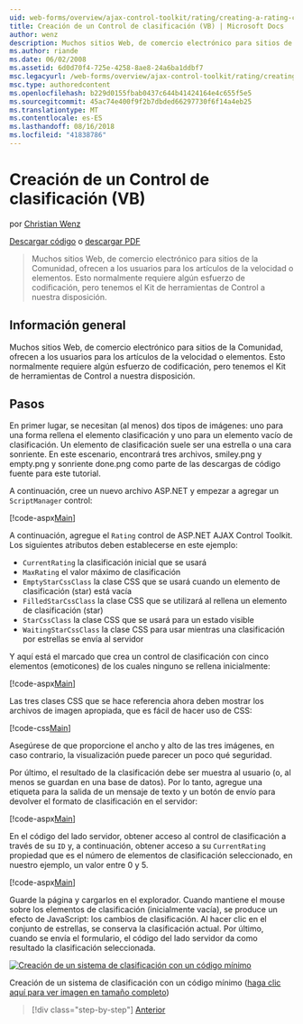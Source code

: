 ```yaml
---
uid: web-forms/overview/ajax-control-toolkit/rating/creating-a-rating-control-vb
title: Creación de un Control de clasificación (VB) | Microsoft Docs
author: wenz
description: Muchos sitios Web, de comercio electrónico para sitios de la Comunidad, ofrecen a los usuarios para los artículos de la velocidad o elementos. Esto normalmente requiere algún esfuerzo de codificación, pero tenemos el...
ms.author: riande
ms.date: 06/02/2008
ms.assetid: 6d0d70f4-725e-4258-8ae8-24a6ba1ddbf7
msc.legacyurl: /web-forms/overview/ajax-control-toolkit/rating/creating-a-rating-control-vb
msc.type: authoredcontent
ms.openlocfilehash: b229d0155fbab0437c644b41424164e4c655f5e5
ms.sourcegitcommit: 45ac74e400f9f2b7dbded66297730f6f14a4eb25
ms.translationtype: MT
ms.contentlocale: es-ES
ms.lasthandoff: 08/16/2018
ms.locfileid: "41838786"
---
```

<a name="creating-a-rating-control-vb"></a>Creación de un Control de clasificación (VB)
====================
por [Christian Wenz](https://github.com/wenz)

[Descargar código](http://download.microsoft.com/download/9/3/f/93f8daea-bebd-4821-833b-95205389c7d0/rating0.vb.zip) o [descargar PDF](http://download.microsoft.com/download/2/d/c/2dc10e34-6983-41d4-9c08-f78f5387d32b/rating0VB.pdf)

> Muchos sitios Web, de comercio electrónico para sitios de la Comunidad, ofrecen a los usuarios para los artículos de la velocidad o elementos. Esto normalmente requiere algún esfuerzo de codificación, pero tenemos el Kit de herramientas de Control a nuestra disposición.


## <a name="overview"></a>Información general

Muchos sitios Web, de comercio electrónico para sitios de la Comunidad, ofrecen a los usuarios para los artículos de la velocidad o elementos. Esto normalmente requiere algún esfuerzo de codificación, pero tenemos el Kit de herramientas de Control a nuestra disposición.

## <a name="steps"></a>Pasos

En primer lugar, se necesitan (al menos) dos tipos de imágenes: uno para una forma rellena el elemento clasificación y uno para un elemento vacío de clasificación. Un elemento de clasificación suele ser una estrella o una cara sonriente. En este escenario, encontrará tres archivos, smiley.png y empty.png y sonriente done.png como parte de las descargas de código fuente para este tutorial.

A continuación, cree un nuevo archivo ASP.NET y empezar a agregar un `ScriptManager` control:

[!code-aspx[Main](creating-a-rating-control-vb/samples/sample1.aspx)]

A continuación, agregue el `Rating` control de ASP.NET AJAX Control Toolkit. Los siguientes atributos deben establecerse en este ejemplo:

- `CurrentRating` la clasificación inicial que se usará
- `MaxRating` el valor máximo de clasificación
- `EmptyStarCssClass` la clase CSS que se usará cuando un elemento de clasificación (star) está vacía
- `FilledStarCssClass` la clase CSS que se utilizará al rellena un elemento de clasificación (star)
- `StarCssClass` la clase CSS que se usará para un estado visible
- `WaitingStarCssClass` la clase CSS para usar mientras una clasificación por estrellas se envía al servidor

Y aquí está el marcado que crea un control de clasificación con cinco elementos (emoticones) de los cuales ninguno se rellena inicialmente:

[!code-aspx[Main](creating-a-rating-control-vb/samples/sample2.aspx)]

Las tres clases CSS que se hace referencia ahora deben mostrar los archivos de imagen apropiada, que es fácil de hacer uso de CSS:

[!code-css[Main](creating-a-rating-control-vb/samples/sample3.css)]

Asegúrese de que proporcione el ancho y alto de las tres imágenes, en caso contrario, la visualización puede parecer un poco qué seguridad.

Por último, el resultado de la clasificación debe ser muestra al usuario (o, al menos se guardan en una base de datos). Por lo tanto, agregue una etiqueta para la salida de un mensaje de texto y un botón de envío para devolver el formato de clasificación en el servidor:

[!code-aspx[Main](creating-a-rating-control-vb/samples/sample4.aspx)]

En el código del lado servidor, obtener acceso al control de clasificación a través de su `ID` y, a continuación, obtener acceso a su `CurrentRating` propiedad que es el número de elementos de clasificación seleccionado, en nuestro ejemplo, un valor entre 0 y 5.

[!code-aspx[Main](creating-a-rating-control-vb/samples/sample5.aspx)]

Guarde la página y cargarlos en el explorador. Cuando mantiene el mouse sobre los elementos de clasificación (inicialmente vacía), se produce un efecto de JavaScript: los cambios de clasificación. Al hacer clic en el conjunto de estrellas, se conserva la clasificación actual. Por último, cuando se envía el formulario, el código del lado servidor da como resultado la clasificación seleccionada.


[![Creación de un sistema de clasificación con un código mínimo](creating-a-rating-control-vb/_static/image2.png)](creating-a-rating-control-vb/_static/image1.png)

Creación de un sistema de clasificación con un código mínimo ([haga clic aquí para ver imagen en tamaño completo](creating-a-rating-control-vb/_static/image3.png))

> [!div class="step-by-step"]
> [Anterior](creating-a-rating-control-cs.md)
